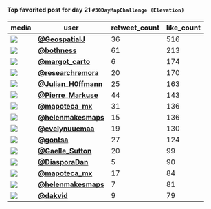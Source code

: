 #### Top favorited post for day 21 `#30DayMapChallenge (Elevation)`
| media                                                                                         | user                                                                                   |   retweet_count |   like_count |
|-----------------------------------------------------------------------------------------------|----------------------------------------------------------------------------------------|-----------------|--------------|
| ![](https://pbs.twimg.com/media/FEv11XQXsAsydKc.jpg)                                          | **[@GeospatialJ](https://twitter.com/GeospatialJ/status/1462532808979750915)**         |              36 |          516 |
| ![](https://pbs.twimg.com/ext_tw_video_thumb/1462426053151010829/pu/img/Z0NpCFza9wQ0pNB0.jpg) | **[@bothness](https://twitter.com/bothness/status/1462427085159419909)**               |              61 |          213 |
| ![](https://pbs.twimg.com/media/FEvroanXEAQwuJ_.jpg)                                          | **[@margot_carto](https://twitter.com/margot_carto/status/1462521722624786443)**       |               6 |          174 |
| ![](https://pbs.twimg.com/media/FEvyBHUWYAg_bSo.jpg)                                          | **[@researchremora](https://twitter.com/researchremora/status/1462528607876694016)**   |              20 |          170 |
| ![](https://pbs.twimg.com/media/FEvnJ0dWUAUmM-o.jpg)                                          | **[@Julian_H0ffmann](https://twitter.com/Julian_H0ffmann/status/1462518506155618306)** |              25 |          163 |
| ![](https://pbs.twimg.com/tweet_video_thumb/FEucevQXIAUFdiQ.jpg)                              | **[@Pierre_Markuse](https://twitter.com/Pierre_Markuse/status/1462437428917157889)**   |              44 |          143 |
| ![](https://pbs.twimg.com/media/FEvCbLOWQAE9uyK.jpg)                                          | **[@mapoteca_mx](https://twitter.com/mapoteca_mx/status/1462476551220609024)**         |              31 |          136 |
| ![](https://pbs.twimg.com/media/FEttjqZWYAA6LQe.jpg)                                          | **[@helenmakesmaps](https://twitter.com/helenmakesmaps/status/1462420533794918403)**   |              15 |          136 |
| ![](https://pbs.twimg.com/media/FEt75RfXoAYrkDl.jpg)                                          | **[@evelynuuemaa](https://twitter.com/evelynuuemaa/status/1462399090772385796)**       |              19 |          130 |
| ![](https://pbs.twimg.com/media/FEwG0e8XIAAfb9x.jpg)                                          | **[@gontsa](https://twitter.com/gontsa/status/1462551776486297602)**                   |              27 |          124 |
| ![](https://pbs.twimg.com/media/FA9iTr7VUAcJcmU.jpg)                                          | **[@Gaelle_Sutton](https://twitter.com/Gaelle_Sutton/status/1462324903043084294)**     |              20 |           99 |
| ![](https://pbs.twimg.com/media/FEtjDYKWQAAdmf9.jpg)                                          | **[@DiasporaDan](https://twitter.com/DiasporaDan/status/1462371421120778243)**         |               5 |           90 |
| ![](https://pbs.twimg.com/media/FEvhbrSX0AEuGs8.jpg)                                          | **[@mapoteca_mx](https://twitter.com/mapoteca_mx/status/1462510852729458693)**         |              17 |           84 |
| ![](https://pbs.twimg.com/tweet_video_thumb/FEtt0VxXMAEIn-C.jpg)                              | **[@helenmakesmaps](https://twitter.com/helenmakesmaps/status/1462383816182534150)**   |               7 |           81 |
| ![](https://pbs.twimg.com/media/FEtFmv0VQAM0NqZ.jpg)                                          | **[@dakvid](https://twitter.com/dakvid/status/1462340751996514310)**                   |               9 |           79 |
 
